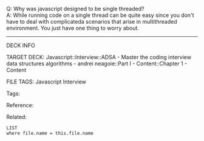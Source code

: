 Q: Why was javascript designed to be single threaded?  
A: While running code on a single thread can be quite easy since you don't have to deal with complicateda scenarios that arise in multithreaded environment. You just have one thing to worry about.
<!--ID: 1690032123740-->

---

DECK INFO

TARGET DECK: Javascript::Interview::ADSA - Master the coding interview data structures algorithms - andrei neagoie::Part I - Content::Chapter 1 - Content

FILE TAGS: Javascript Interview

Tags:

Reference:

Related:

```dataview
LIST
where file.name = this.file.name
```
